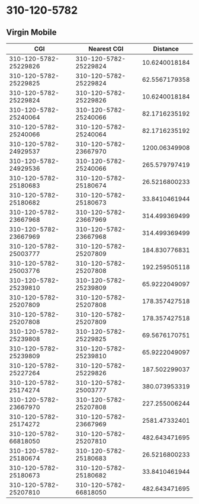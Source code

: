 # 310-120-5782
## Virgin Mobile


| CGI | Nearest CGI | Distance |
|-----|-------------|----------|
| 310-120-5782-25229826 | 310-120-5782-25229824 | 10.6240018184 |
| 310-120-5782-25229825 | 310-120-5782-25229824 | 62.5567179358 |
| 310-120-5782-25229824 | 310-120-5782-25229826 | 10.6240018184 |
| 310-120-5782-25240064 | 310-120-5782-25240066 | 82.1716235192 |
| 310-120-5782-25240066 | 310-120-5782-25240064 | 82.1716235192 |
| 310-120-5782-24929537 | 310-120-5782-23667970 | 1200.06349908 |
| 310-120-5782-24929536 | 310-120-5782-25240066 | 265.579797419 |
| 310-120-5782-25180683 | 310-120-5782-25180674 | 26.5216800233 |
| 310-120-5782-25180682 | 310-120-5782-25180673 | 33.8410461944 |
| 310-120-5782-23667968 | 310-120-5782-23667969 | 314.499369499 |
| 310-120-5782-23667969 | 310-120-5782-23667968 | 314.499369499 |
| 310-120-5782-25003777 | 310-120-5782-25207809 | 184.830776831 |
| 310-120-5782-25003776 | 310-120-5782-25207808 | 192.259505118 |
| 310-120-5782-25239810 | 310-120-5782-25239809 | 65.9222049097 |
| 310-120-5782-25207809 | 310-120-5782-25207808 | 178.357427518 |
| 310-120-5782-25207808 | 310-120-5782-25207809 | 178.357427518 |
| 310-120-5782-25239808 | 310-120-5782-25229825 | 69.5676170751 |
| 310-120-5782-25239809 | 310-120-5782-25239810 | 65.9222049097 |
| 310-120-5782-25227264 | 310-120-5782-25229826 | 187.502299037 |
| 310-120-5782-25174274 | 310-120-5782-25003777 | 380.073953319 |
| 310-120-5782-23667970 | 310-120-5782-25207808 | 227.255006244 |
| 310-120-5782-25174272 | 310-120-5782-23667969 | 2581.47332401 |
| 310-120-5782-66818050 | 310-120-5782-25207810 | 482.643471695 |
| 310-120-5782-25180674 | 310-120-5782-25180683 | 26.5216800233 |
| 310-120-5782-25180673 | 310-120-5782-25180682 | 33.8410461944 |
| 310-120-5782-25207810 | 310-120-5782-66818050 | 482.643471695 |
